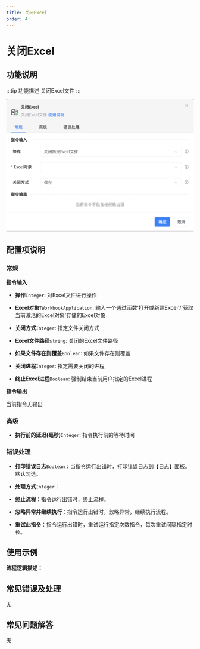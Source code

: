 ```yaml
---
title: 关闭Excel
order: 4
---
```


# 关闭Excel

## 功能说明

:::tip 功能描述
关闭Excel文件
:::

![关闭Excel](../../../assets/关闭Excel_command.png)

## 配置项说明

### 常规

**指令输入**

- **操作**`Integer`: 对Excel文件进行操作

- **Excel对象**`TWorkbookApplication`: 输入一个通过函数'打开或新建Excel'/'获取当前激活的Excel对象'存储的Excel对象

- **关闭方式**`Integer`: 指定文件关闭方式

- **Excel文件路径**`string`: 关闭的Excel文件路径

- **如果文件存在则覆盖**`Boolean`: 如果文件存在则覆盖

- **关闭进程**`Integer`: 指定需要关闭的进程

- **终止Excel进程**`Boolean`: 强制结束当前用户指定的Excel进程


**指令输出**

当前指令无输出

### 高级

- **执行前的延迟(毫秒)**`Integer`: 指令执行前的等待时间

### 错误处理

- **打印错误日志**`Boolean`：当指令运行出错时，打印错误日志到【日志】面板。默认勾选。

- **处理方式**`Integer`：

 - **终止流程**：指令运行出错时，终止流程。

 - **忽略异常并继续执行**：指令运行出错时，忽略异常，继续执行流程。

 - **重试此指令**：指令运行出错时，重试运行指定次数指令，每次重试间隔指定时长。

## 使用示例

**流程逻辑描述：** 

## 常见错误及处理

无

## 常见问题解答

无

